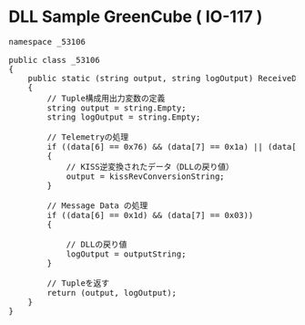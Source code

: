 # DLL Sample GreenCube ( IO-117 )

<pre>
namespace _53106

public class _53106
{
    public static (string output, string logOutput) ReceiveDataFormat(byte[] data)
    {
        // Tuple構成用出力変数の定義
        string output = string.Empty;
        string logOutput = string.Empty;

        // Telemetryの処理
        if ((data[6] == 0x76) && (data[7] == 0x1a) || (data[6] == 0x36) && (data[7] == 0x12))
        {
            // KISS逆変換されたデータ（DLLの戻り値）
            output = kissRevConversionString;
        }

        // Message Data の処理                                デジピータの無い衛星では不要
        if ((data[6] == 0x1d) && (data[7] == 0x03))
        {

            // DLLの戻り値
            logOutput = outputString;
        }

        // Tupleを返す
        return (output, logOutput);
    }
}
</pre>
